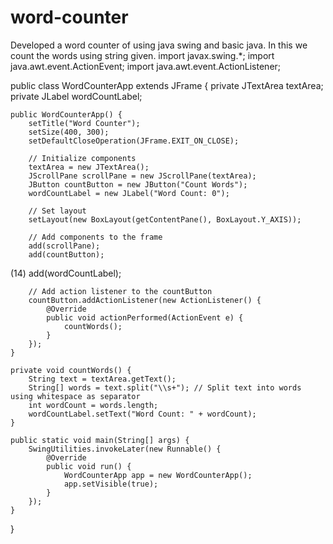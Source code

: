 # word-counter
Developed a word counter of using java swing and basic java. In this we count the words using string given.
import javax.swing.*;
import java.awt.event.ActionEvent;
import java.awt.event.ActionListener;

public class WordCounterApp extends JFrame {
    private JTextArea textArea;
    private JLabel wordCountLabel;

    public WordCounterApp() {
        setTitle("Word Counter");
        setSize(400, 300);
        setDefaultCloseOperation(JFrame.EXIT_ON_CLOSE);

        // Initialize components
        textArea = new JTextArea();
        JScrollPane scrollPane = new JScrollPane(textArea);
        JButton countButton = new JButton("Count Words");
        wordCountLabel = new JLabel("Word Count: 0");

        // Set layout
        setLayout(new BoxLayout(getContentPane(), BoxLayout.Y_AXIS));

        // Add components to the frame
        add(scrollPane);
        add(countButton);
(14)
        add(wordCountLabel);

        // Add action listener to the countButton
        countButton.addActionListener(new ActionListener() {
            @Override
            public void actionPerformed(ActionEvent e) {
                countWords();
            }
        });
    }

    private void countWords() {
        String text = textArea.getText();
        String[] words = text.split("\\s+"); // Split text into words using whitespace as separator
        int wordCount = words.length;
        wordCountLabel.setText("Word Count: " + wordCount);
    }

    public static void main(String[] args) {
        SwingUtilities.invokeLater(new Runnable() {
            @Override
            public void run() {
                WordCounterApp app = new WordCounterApp();
                app.setVisible(true);
            }
        });
    }
}
